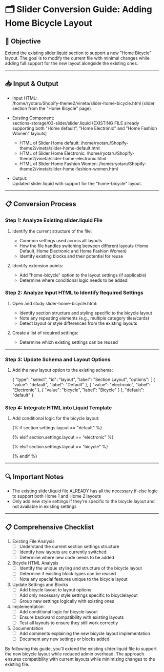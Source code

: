 # 🗂 Slider Conversion Guide: Adding Home Bicycle Layout

## 🎯 Objective
Extend the existing slider.liquid section to support a new "Home Bicycle" layout. The goal is to modify the current file with minimal changes while adding full support for the new layout alongside the existing ones.

---

## 📥 Input & Output

- Input HTML:  
  /home/ryotaru/Shopify-theme2/vineta/slider-home-bicycle.html (slider section from the "Home Bicycle" page)

- Existing Component:  
  sections-storage/03-slider/slider.liquid (EXISTING FILE already supporting both "Home default", "Home Electronic" and "Home Fashion Women" layouts)
    - HTML of Slider Home default: /home/ryotaru/Shopify-theme2/vineta/slider-home-default.html
    - HTML of Slider Home Electronic: /home/ryotaru/Shopify-theme2/vineta/slider-home-electronic.html
    - HTML of Slider Home Fashion Women: /home/ryotaru/Shopify-theme2/vineta/slider-home-fashion-women.html

- Output:  
  Updated slider.liquid with support for the "home-bicycle" layout.

---

## 📋 Conversion Process

### Step 1: Analyze Existing slider.liquid File
1. Identify the current structure of the file:
   - Common settings used across all layouts
   - How the file handles switching between different layouts (Home Default, Home Electronic and Home Fashion Women)
   - Identify existing blocks and their potential for reuse

2. Identify extension points:
   - Add "home-bicycle" option to the layout settings (if applicable)
   - Determine where conditional logic needs to be added

### Step 2: Analyze Input HTML to Identify Required Settings

1. Open and study slider-home-bicycle.html:
   - Identify section structure and styling specific to the bicycle layout
   - Note any repeating elements (e.g., multiple category tiles/cards)
   - Detect layout or style differences from the existing layouts

2. Create a list of required settings:
   - Determine which existing settings can be reused

---

### Step 3: Update Schema and Layout Options

1. Add the new layout option to the existing schema:
   
   {
     "type": "select",
     "id": "layout",
     "label": "Section Layout",
     "options": [
       { "value": "default", "label": "Default" },
       { "value": "electronic", "label": "Electronic" },
       { "value": "bicycle", "label": "Bicycle" }
     ],
     "default": "default"
   }

### Step 4: Integrate HTML into Liquid Template

1. Add conditional logic for the bicycle layout:
   
   {% if section.settings.layout == "default" %}
     <!-- Existing default layout code -->
   {% elsif section.settings.layout == "electronic" %}
     <!-- Existing electronic layout code -->
   {% elsif section.settings.layout == "bicycle" %}
     <!-- New bicycle layout code -->
   {% endif %}

---

## 🔍 Important Notes
- The existing slider.liquid file ALREADY has all the necessary if-else logic to support both Home 1 and Home 2 layouts
- Only add new style settings if they're specific to the bicycle layout and not available in existing settings

---

## 📋 Comprehensive Checklist

1. Existing File Analysis
   - [ ] Understand the current section settings structure
   - [ ] Identify how layouts are currently switched
   - [ ] Determine where new code needs to be added

2. Bicycle HTML Analysis
   - [ ] Identify the unique styling and structure of the bicycle layout
   - [ ] Determine if existing block types can be reused
   - [ ] Note any special features unique to the bicycle layout

3. Update Settings and Blocks
   - [ ] Add bicycle layout to layout options
   - [ ] Add only necessary style settings specific to bicyclelayout
   - [ ] Group new settings logically with existing ones

4. Implementation
   - [ ] Add conditional logic for bicycle layout
   - [ ] Ensure backward compatibility with existing layouts
   - [ ] Test all layouts to ensure they still work correctly

5. Documentation
   - [ ] Add comments explaining the new bicycle layout implementation
   - [ ] Document any new settings or blocks added

By following this guide, you'll extend the existing slider.liquid file to support the new bicycle layout while reduced admin overhead. The approach ensures compatibility with current layouts while minimizing changes to the existing file.